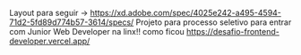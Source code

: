 Layout para seguir -> https://xd.adobe.com/spec/4025e242-a495-4594-71d2-5fd89d774b57-3614/specs/
Projeto para processo seletivo para entrar com Junior Web Developer na linx!!
como ficou
https://desafio-frontend-developer.vercel.app/
